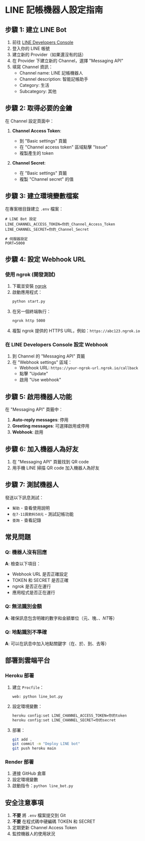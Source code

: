 # LINE 記帳機器人設定指南

## 步驟 1: 建立 LINE Bot

1. 前往 [LINE Developers Console](https://developers.line.biz/)
2. 登入你的 LINE 帳號
3. 建立新的 Provider（如果還沒有的話）
4. 在 Provider 下建立新的 Channel，選擇 "Messaging API"
5. 填寫 Channel 資訊：
   - Channel name: LINE 記帳機器人
   - Channel description: 智能記帳助手
   - Category: 生活
   - Subcategory: 其他

## 步驟 2: 取得必要的金鑰

在 Channel 設定頁面中：

1. **Channel Access Token**:
   - 到 "Basic settings" 頁籤
   - 在 "Channel access token" 區域點擊 "Issue"
   - 複製產生的 token

2. **Channel Secret**:
   - 在 "Basic settings" 頁籤
   - 複製 "Channel secret" 的值

## 步驟 3: 建立環境變數檔案

在專案根目錄建立 `.env` 檔案：

```env
# LINE Bot 設定
LINE_CHANNEL_ACCESS_TOKEN=你的_Channel_Access_Token
LINE_CHANNEL_SECRET=你的_Channel_Secret

# 伺服器設定
PORT=5000
```

## 步驟 4: 設定 Webhook URL

### 使用 ngrok (開發測試)

1. 下載並安裝 [ngrok](https://ngrok.com/)
2. 啟動應用程式：
   ```bash
   python start.py
   ```
3. 在另一個終端執行：
   ```bash
   ngrok http 5000
   ```
4. 複製 ngrok 提供的 HTTPS URL，例如：`https://abc123.ngrok.io`

### 在 LINE Developers Console 設定 Webhook

1. 到 Channel 的 "Messaging API" 頁籤
2. 在 "Webhook settings" 區域：
   - Webhook URL: `https://your-ngrok-url.ngrok.io/callback`
   - 點擊 "Update"
   - 啟用 "Use webhook"

## 步驟 5: 啟用機器人功能

在 "Messaging API" 頁籤中：

1. **Auto-reply messages**: 停用
2. **Greeting messages**: 可選擇啟用或停用
3. **Webhook**: 啟用

## 步驟 6: 加入機器人為好友

1. 在 "Messaging API" 頁籤找到 QR code
2. 用手機 LINE 掃描 QR code 加入機器人為好友

## 步驟 7: 測試機器人

發送以下訊息測試：

- `幫助` - 查看使用說明
- `在7-11買飲料50元` - 測試記帳功能
- `查詢` - 查看記錄

## 常見問題

### Q: 機器人沒有回應
**A**: 檢查以下項目：
- Webhook URL 是否正確設定
- TOKEN 和 SECRET 是否正確
- ngrok 是否正在運行
- 應用程式是否正在運行

### Q: 無法識別金額
**A**: 確保訊息包含明確的數字和金額單位（元、塊、$、NT$等）

### Q: 地點識別不準確
**A**: 可以在訊息中加入地點關鍵字（在、於、到、去等）

## 部署到雲端平台

### Heroku 部署

1. 建立 `Procfile`：
   ```
   web: python line_bot.py
   ```

2. 設定環境變數：
   ```bash
   heroku config:set LINE_CHANNEL_ACCESS_TOKEN=你的token
   heroku config:set LINE_CHANNEL_SECRET=你的secret
   ```

3. 部署：
   ```bash
   git add .
   git commit -m "Deploy LINE bot"
   git push heroku main
   ```

### Render 部署

1. 連接 GitHub 倉庫
2. 設定環境變數
3. 啟動指令：`python line_bot.py`

## 安全注意事項

1. **不要** 將 `.env` 檔案提交到 Git
2. **不要** 在程式碼中硬編碼 TOKEN 和 SECRET
3. 定期更新 Channel Access Token
4. 監控機器人的使用狀況 